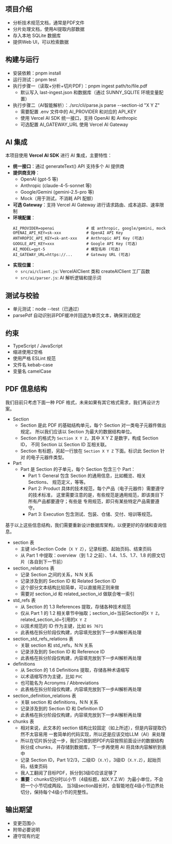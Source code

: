 项目介绍
---

- 分析技术规范文档，通常是PDF文件
- 分片处理文档，使用AI提取内部数据
- 存入本地 SQLite 数据库
- 提供Web UI，可以检索数据


构建与运行
---

- 安装依赖：pnpm install
- 运行测试：pnpm test
- 执行步骤一（读取+分析+切片PDF）：pnpm ingest path/to/file.pdf
  - 默认写入 last-ingest.json 和数据库（通过 SUNNY_SQLITE 环境变量配置）
- 执行步骤二（AI智能解析）：./src/cli/parse.js parse --section-id "X Y Z"
  - 需要配置 .env 文件中的 AI_PROVIDER 和对应的 API_KEY
  - 使用 Vercel AI SDK 统一接口，支持 OpenAI 和 Anthropic
  - 可选配置 AI_GATEWAY_URL 使用 Vercel AI Gateway

AI 集成
---

本项目使用 **Vercel AI SDK** 进行 AI 集成，主要特性：

- **统一接口**：通过 generateText() API 支持多个 AI 提供商
- **提供商支持**：
  - OpenAI (gpt-5 等)
  - Anthropic (claude-4-5-sonnet 等)
  - Google/Gemini (gemini-2.5-pro 等)
  - Mock（用于测试，不消耗 API 配额）
- **可选 Gateway**：支持 Vercel AI Gateway 进行请求路由、成本追踪、速率限制
- **环境配置**：
  ```
  AI_PROVIDER=openai              # 或 anthropic, google/gemini, mock
  OPENAI_API_KEY=sk-xxx           # OpenAI API Key
  ANTHROPIC_API_KEY=sk-ant-xxx    # Anthropic API Key (可选)
  GOOGLE_API_KEY=xxx              # Google API Key (可选)
  AI_MODEL=gpt-5                  # 模型名称 (可选)
  AI_GATEWAY_URL=https://...      # Gateway URL (可选)
  ```
- **实现位置**：
  - `src/ai/client.js`: VercelAIClient 类和 createAIClient 工厂函数
  - `src/ai/parser.js`: AI 解析逻辑和提示词

测试与校验
---

- 单元测试：node --test（已通过）
- parsePdf 自动识别非PDF缓冲并回退为单页文本，确保测试稳定


约束
---

- TypeScript / JavaScript
- 缩进使用2空格
- 使用严格 ESLint 规范
- 文件名 kebab-case
- 变量名 camelCase


PDF 信息结构
---

我们目前只考虑下面一种 PDF 格式，未来如果有其它格式需求，我们再设计方案。

- Section
    - Section 是此 PDF 的基础结构单元，每个 Section 对一类电子元器件做出规定。
        所以我们应该以 Section 为最大的数据结构单位。
    - Section 的格式为 `Section X Y Z`，其中 X Y Z 是数字，构成 Section ID，
        不同 Section 以 Section ID 互相关联。
    - Section 有标题，另起一行放在 `Section X Y Z` 下面。标识此 Section 针对
        的电子元器件类型。
- Part
    - Part 是 Section 的子单元，每个 Section 包含三个 Part：
        - Part 1: General 包含 Section 的通用信息，比如概览、相关 Sections、
            规范定义，等等。 
        - Part 2: Product 具体的技术规范，每个产品（电子元器件）需要遵守的技术标准，
            这里需要注意的是，有些规范是通用规范，即该类目下所有产品都要遵守；有些是
            专用规范，即只有某些特定产品需要遵守。
        - Part 3: Execution 包含测试、包装、仓储、交付、培训等规范。

基于以上这些信息结构，我们需要重新设计数据库架构，以便更好的存储和查询信息。

- section 表
    - 主键 id=Section Code（`X Y Z`），记录标题、起始页码、结束页码
    - 从 Part 1 中提取：overview（到 1.2 之前）、1.4、1.5、1.7、1.8 的原文切片（各自到下一节前）
- section_relations 表
    - 记录 Section 之间的关系，N:N 关系
    - 记录涉及到的 Section ID 和 Related Section ID
    - 这个部分文本结构比较简单，可以直接用正则来做
    - 需要对 section_id 和 related_section_id 做联合唯一索引
- std_refs 表
    - 从 Section 的 1.3 References 提取，存储各种技术规范
    - 仅从 Part 1 的 1.2 相关章节中抽取；section_id=当前Section的`X Y Z`，related_section_id=引用的`X Y Z`
    - 以技术规范的 ID 作为主键，比如 `BS 7671`
    - 此表格在拆分阶段仅构建，内容填充放到下一步AI解析再处理
- section_std_refs_relations 表
    - 关联 section 和 std_refs，N:N 关系
    - 记录涉及到的 Section ID 和 Reference ID
    - 此表格在拆分阶段仅构建，内容填充放到下一步AI解析再处理
- definitions
    - 从 Section 的 1.6 Definitions 提取，存储各种术语缩写
    - 以术语缩写作为主键，比如 `PVC`
    - 也可能名为 Acronyms / Abbreviations
    - 此表格在拆分阶段仅构建，内容填充放到下一步AI解析再处理
- section_definition_relations 表
    - 关联 section 和 definitions，N:N 关系
    - 记录涉及到的 Section ID 和 Definition ID
    - 此表格在拆分阶段仅构建，内容填充放到下一步AI解析再处理
- chunks 表
    - 相对来说，此文本的 section 结构比较固定（如上所述），但是内容提取仍然不太容易用
        一套简单的代码实现，所以还是应该交给LLM（AI）来处理
    - 所以在切片拆分这一步，我们只做到把PDF内容按照前面设计的数据结构拆分成 chunks，
        并存储到数据库，下一步再使用 AI 将具体内容解析到表中
    - 记录 Section ID，Part 1/2/3，二级ID（`X.Y`），3级ID（`X.Y.Z`），起始页码，结束页码
    - 我人工翻阅了目标PDF，拆分到3级ID应该足够了
    - **重要**：chunks切分时以小节（4级标题，如X.Y.Z.W）为最小单位，不会把一个小节切成两段。
        当3级section超长时，会智能地在4级小节边界处切分，保持每个4级小节的完整性。

输出期望
---

- 变更范围小
- 附带必要说明
- 遵守现有约定

